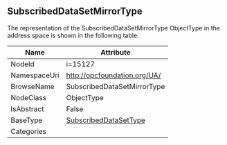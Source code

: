 <!-- objecttype -->
## SubscribedDataSetMirrorType
  
<!-- end of text -->
The representation of the SubscribedDataSetMirrorType ObjectType in the address space is shown in the following table:  

|Name|Attribute|
|---|---|
|NodeId|i=15127|
|NamespaceUri|http://opcfoundation.org/UA/|
|BrowseName|SubscribedDataSetMirrorType|
|NodeClass|ObjectType|
|IsAbstract|False|
|BaseType|[SubscribedDataSetType](../../ObjectTypes/SubscribedDataSetType/readme.md)|
|Categories||

